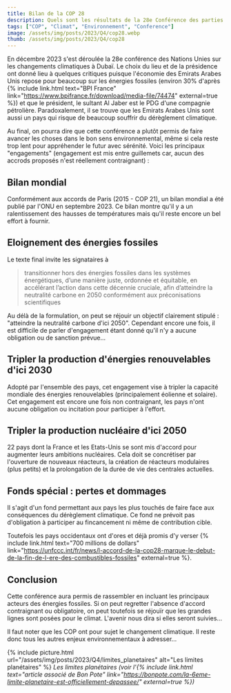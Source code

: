 ```yaml
---
title: Bilan de la COP 28
description: Quels sont les résultats de la 28e Conférence des parties ? 
tags: ["COP", "Climat", "Environnement", "Conference"]
image: /assets/img/posts/2023/Q4/cop28.webp
thumb: /assets/img/posts/2023/Q4/cop28
---
```


En décembre 2023 s'est déroulée la 28e conférence des Nations Unies sur les changements climatiques à Dubaï. Le choix du lieu et de la présidence ont donné lieu à quelques critiques puisque l'économie des Emirats Arabes Unis repose pour beaucoup sur les énergies fossiles (environ 30% d'après {% include link.html text="BPI France" link="https://www.bpifrance.fr/download/media-file/74474" external=true %}) et que le président, le sultant Al Jaber est le PDG d'une compagnie pétrolière. Paradoxalement, il se trouve que les Emirats Arabes Unis sont aussi un pays qui risque de beaucoup souffrir du dérèglement climatique.

Au final, on pourra dire que cette conférence a plutôt permis de faire avancer les choses dans le bon sens environnemental, même si cela reste trop lent pour appréhender le futur avec sérénité. Voici les principaux "engagements" (engagement est mis entre guillemets car, aucun des accrods proposés n'est réellement contraignant) :

## Bilan mondial
Conformément aux accords de Paris (2015 - COP 21), un bilan mondial a été publié par l'ONU en septembre 2023. Ce bilan montre qu'il y a un ralentissement des hausses de températures mais qu'il reste encore un bel effort à fournir.

## Eloignement des énergies fossiles

Le texte final invite les signataires à

> transitionner hors des énergies fossiles dans les systèmes énergétiques, d’une manière juste, ordonnée et équitable, en accélérant l’action dans cette décennie cruciale, afin d’atteindre la neutralité carbone en 2050 conformément aux préconisations scientifiques

Au délà de la formulation, on peut se réjouir un objectif clairement stipulé : "atteindre la neutralité carbone d'ici 2050". Cependant encore une fois, il est difficile de parler d'engagement étant donné qu'il n'y a aucune obligation ou de sanction prévue... 

## Tripler la production d'énergies renouvelables d'ici 2030

Adopté par l'ensemble des pays, cet engagement vise à tripler la capacité mondiale des énergies renouvelables (principalement éolienne et solaire). Cet engagement est encore une fois non contraignant, les pays n'ont aucune obligation ou incitation pour participer à l'effort.

## Tripler la production nucléaire d'ici 2050

22 pays dont la France et les Etats-Unis se sont mis d'accord pour augmenter leurs ambitions nucléaires. Cela doit se concrétiser par l'ouverture de nouveaux réacteurs, la création de réacteurs modulaires (plus petits) et la prolongation de la durée de vie des centrales actuelles.

## Fonds spécial : pertes et dommages

Il s'agit d'un fond permettant aux pays les plus touchés de faire face aux conséquences du dérèglement climatique. Ce fond ne prévoit pas d'obligation à participer au fincancement ni même de contribution cible.

Toutefois les pays occidentaux ont d'ores et déjà promis d'y verser {% include link.html text="700 millions de dollars" link="https://unfccc.int/fr/news/l-accord-de-la-cop28-marque-le-debut-de-la-fin-de-l-ere-des-combustibles-fossiles" external=true %}.

## Conclusion

Cette conférence aura permis de rassembler en incluant les principaux acteurs des énergies fossiles. Si on peut regretter l'absence d'accord contraignant ou obligatoire, on peut toutefois se réjouïr que les grandes lignes sont posées pour le climat. L'avenir nous dira si elles seront suivies...

Il faut noter que les COP ont pour sujet le changement climatique. Il reste donc tous les autres enjeux environnementaux à adresser...

{% include picture.html 
    url="/assets/img/posts/2023/Q4/limites_planetaires"
    alt="Les limites planétaires"
%}
*Les limites planétaires (voir l'{% include link.html text="article associé de Bon Pote" link="https://bonpote.com/la-6eme-limite-planetaire-est-officiellement-depassee/" external=true %})*